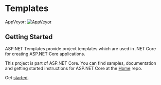 # Templates

AppVeyor: [![AppVeyor](https://ci.appveyor.com/api/projects/status/aspnetci/templating?branch=dev)](https://ci.appveyor.com/project/aspnetci/templating/branch/dev)

## Getting Started
ASP.NET Templates provide project templates which are used in .NET Core for creating ASP.NET Core applications.

This project is part of ASP.NET Core. You can find samples, documentation and getting started instructions for ASP.NET Core at the [Home](https://github.com/aspnet/home) repo.

Get [started](https://github.com/aspnet/Templates/wiki/).
